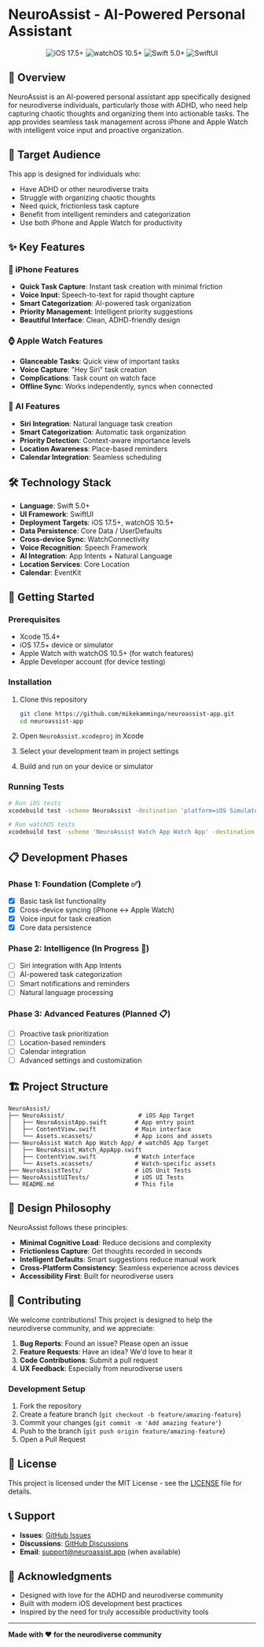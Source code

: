 # NeuroAssist - AI-Powered Personal Assistant

<div align="center">
  <img src="https://img.shields.io/badge/iOS-17.5+-blue.svg" alt="iOS 17.5+" />
  <img src="https://img.shields.io/badge/watchOS-10.5+-blue.svg" alt="watchOS 10.5+" />
  <img src="https://img.shields.io/badge/Swift-5.0+-orange.svg" alt="Swift 5.0+" />
  <img src="https://img.shields.io/badge/SwiftUI-Native-green.svg" alt="SwiftUI" />
</div>

## 🧠 Overview

NeuroAssist is an AI-powered personal assistant app specifically designed for neurodiverse individuals, particularly those with ADHD, who need help capturing chaotic thoughts and organizing them into actionable tasks. The app provides seamless task management across iPhone and Apple Watch with intelligent voice input and proactive organization.

## 🎯 Target Audience

This app is designed for individuals who:
- Have ADHD or other neurodiverse traits
- Struggle with organizing chaotic thoughts
- Need quick, frictionless task capture
- Benefit from intelligent reminders and categorization
- Use both iPhone and Apple Watch for productivity

## ✨ Key Features

### 📱 iPhone Features
- **Quick Task Capture**: Instant task creation with minimal friction
- **Voice Input**: Speech-to-text for rapid thought capture
- **Smart Categorization**: AI-powered task organization
- **Priority Management**: Intelligent priority suggestions
- **Beautiful Interface**: Clean, ADHD-friendly design

### ⌚ Apple Watch Features
- **Glanceable Tasks**: Quick view of important tasks
- **Voice Capture**: "Hey Siri" task creation
- **Complications**: Task count on watch face
- **Offline Sync**: Works independently, syncs when connected

### 🤖 AI Features
- **Siri Integration**: Natural language task creation
- **Smart Categorization**: Automatic task organization
- **Priority Detection**: Context-aware importance levels
- **Location Awareness**: Place-based reminders
- **Calendar Integration**: Seamless scheduling

## 🛠 Technology Stack

- **Language**: Swift 5.0+
- **UI Framework**: SwiftUI
- **Deployment Targets**: iOS 17.5+, watchOS 10.5+
- **Data Persistence**: Core Data / UserDefaults
- **Cross-device Sync**: WatchConnectivity
- **Voice Recognition**: Speech Framework
- **AI Integration**: App Intents + Natural Language
- **Location Services**: Core Location
- **Calendar**: EventKit

## 🚀 Getting Started

### Prerequisites
- Xcode 15.4+
- iOS 17.5+ device or simulator
- Apple Watch with watchOS 10.5+ (for watch features)
- Apple Developer account (for device testing)

### Installation
1. Clone this repository
   ```bash
   git clone https://github.com/mikekamminga/neuroassist-app.git
   cd neuroassist-app
   ```

2. Open `NeuroAssist.xcodeproj` in Xcode

3. Select your development team in project settings

4. Build and run on your device or simulator

### Running Tests
```bash
# Run iOS tests
xcodebuild test -scheme NeuroAssist -destination 'platform=iOS Simulator,name=iPhone 15'

# Run watchOS tests  
xcodebuild test -scheme 'NeuroAssist Watch App Watch App' -destination 'platform=watchOS Simulator,name=Apple Watch Series 9 (45mm)'
```

## 📋 Development Phases

### Phase 1: Foundation (Complete ✅)
- [x] Basic task list functionality
- [x] Cross-device syncing (iPhone ↔ Apple Watch)
- [x] Voice input for task creation
- [x] Core data persistence

### Phase 2: Intelligence (In Progress 🚧)
- [ ] Siri integration with App Intents
- [ ] AI-powered task categorization
- [ ] Smart notifications and reminders
- [ ] Natural language processing

### Phase 3: Advanced Features (Planned 📋)
- [ ] Proactive task prioritization
- [ ] Location-based reminders
- [ ] Calendar integration
- [ ] Advanced settings and customization

## 🏗 Project Structure

```
NeuroAssist/
├── NeuroAssist/                     # iOS App Target
│   ├── NeuroAssistApp.swift        # App entry point
│   ├── ContentView.swift           # Main interface
│   └── Assets.xcassets/            # App icons and assets
├── NeuroAssist Watch App Watch App/ # watchOS App Target
│   ├── NeuroAssist_Watch_AppApp.swift
│   ├── ContentView.swift           # Watch interface
│   └── Assets.xcassets/            # Watch-specific assets
├── NeuroAssistTests/               # iOS Unit Tests
├── NeuroAssistUITests/             # iOS UI Tests
└── README.md                       # This file
```

## 🎨 Design Philosophy

NeuroAssist follows these principles:
- **Minimal Cognitive Load**: Reduce decisions and complexity
- **Frictionless Capture**: Get thoughts recorded in seconds
- **Intelligent Defaults**: Smart suggestions reduce manual work
- **Cross-Platform Consistency**: Seamless experience across devices
- **Accessibility First**: Built for neurodiverse users

## 🤝 Contributing

We welcome contributions! This project is designed to help the neurodiverse community, and we appreciate:

1. **Bug Reports**: Found an issue? Please open an issue
2. **Feature Requests**: Have an idea? We'd love to hear it
3. **Code Contributions**: Submit a pull request
4. **UX Feedback**: Especially from neurodiverse users

### Development Setup
1. Fork the repository
2. Create a feature branch (`git checkout -b feature/amazing-feature`)
3. Commit your changes (`git commit -m 'Add amazing feature'`)
4. Push to the branch (`git push origin feature/amazing-feature`)
5. Open a Pull Request

## 📝 License

This project is licensed under the MIT License - see the [LICENSE](LICENSE) file for details.

## 📞 Support

- **Issues**: [GitHub Issues](https://github.com/mikekamminga/neuroassist-app/issues)
- **Discussions**: [GitHub Discussions](https://github.com/mikekamminga/neuroassist-app/discussions)
- **Email**: support@neuroassist.app (when available)

## 🙏 Acknowledgments

- Designed with love for the ADHD and neurodiverse community
- Built with modern iOS development best practices
- Inspired by the need for truly accessible productivity tools

---

**Made with ❤️ for the neurodiverse community**
